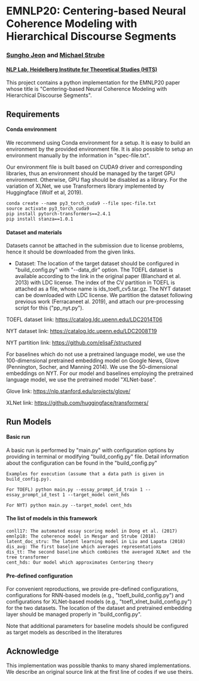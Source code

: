 # EMNLP20: Centering-based Neural Coherence Modeling with Hierarchical Discourse Segments
### [Sungho Jeon](https://sdeva14.github.io/) and [Michael Strube](https://www.h-its.org/people/prof-dr-michael-strube/)
#### [NLP Lab, Heidelberg Institute for Theoretical Studies (HITS)](https://www.h-its.org/research/nlp/people/)

This project contains a python implementation for the EMNLP20 paper whose title is "Centering-based Neural Coherence Modeling with Hierarchical Discourse Segments".

## Requirements

#### Conda environment
We recommend using Conda environment for a setup. It is easy to build an environment by the provided environment file. It is also possible to setup an environment manually by the information in "spec-file.txt". 

Our environment file is built based on CUDA9 driver and corresponding libraries, thus an environment should be managed by the target GPU environment. Otherwise, GPU flag should be disabled as a library. For the variation of XLNet, we use Transformers library implemented by Huggingface (Wolf et al, 2019).

    conda create --name py3_torch_cuda9 --file spec-file.txt
    source activate py3_torch_cuda9
    pip install pytorch-transformers==2.4.1
    pip install stanza==1.0.1

#### Dataset and materials
Datasets cannot be attached in the submission due to license problems, hence it should be downloaded from the given links.

- Dataset: The location of the target dataset should be configured in "build_config.py" with "--data_dir" option. The TOEFL dataset is available according to the link in the original paper (Blanchard et al. 2013) with LDC license. The index of the CV partition in TOEFL is attached as a file, whose name is ids_toefl_cv5.tar.gz. The NYT dataset can be downloaded with LDC license. We partition the dataset following previous work (Ferracaneet al. 2019), and attach our pre-processing script for this ("pp_nyt.py").

TOEFL dataset link: https://catalog.ldc.upenn.edu/LDC2014T06

NYT dataset link: https://catalog.ldc.upenn.edu/LDC2008T19

NYT partition link: https://github.com/elisaF/structured

For baselines which do not use a pretrained language model, we use the 100-dimensional pretrained embedding model on Google News, Glove (Pennington, Socher, and Manning 2014). We use the 50-dimensional embeddings on NYT. For our model and baselines employing the pretrained language model, we use the pretrained model "XLNet-base".

Glove link: https://nlp.stanford.edu/projects/glove/

XLNet link: https://github.com/huggingface/transformers/

## Run Models
#### Basic run
A basic run is performed by "main.py" with configuration options by providing in terminal or modifying "build_config.py" file.
Detail information about the configuration can be found in the "build_config.py"

	Examples for execution (assume that a data path is given in build_config.py).

    For TOEFL) python main.py --essay_prompt_id_train 1 --essay_prompt_id_test 1 --target_model cent_hds

    For NYT) python main.py --target_model cent_hds

#### The list of models in this framework
	conll17: The automated essay scoring model in Dong et al. (2017)
	emnlp18: The coherence model in Mesgar and Strube (2018)
	latent_doc_stru: The latent learning model in Liu and Lapata (2018)
	dis_avg: The first baseline which averages representations
	dis_tt: The second baseline which combines the averaged XLNet and the tree transformer
	cent_hds: Our model which approximates Centering theory

#### Pre-defined configuration
For convenient reproductions, we provide pre-defined configurations, configurations for RNN-based models (e.g., "toefl_build_config.py") and configurations for XLNet-based models (e.g., "toefl_xlnet_build_config.py") for the two datasets.
The location of the dataset and pretrained embedding layer should be managed properly in "build_config.py".

Note that additional parameters for baseline models should be configured as target models as described in the literatures

## Acknowledge
This implementation was possible thanks to many shared implementations. We describe an original source link at the first line of codes if we use theirs.
